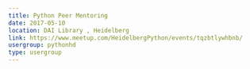 ```yaml
---
title: Python Peer Mentoring
date: 2017-05-10
location: DAI Library , Heidelberg
link: https://www.meetup.com/HeidelbergPython/events/tqzbtlywhbnb/
usergroup: pythonhd
type: usergroup
---
```

